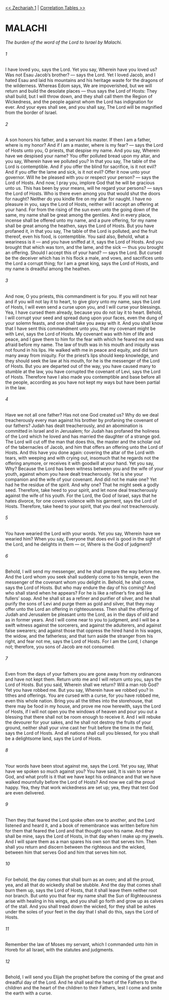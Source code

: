 [<< Zechariah 1](../Zechariah/Zechariah%201.md)  |  [Correlation Tables >>](../OC%20Appendix/Correlation%20Tables.md)

# MALACHI

*The burden of the word of the Lord to Israel by Malachi.*

###### 1
I have loved you, says the Lord. Yet you say, Wherein have you loved us? Was not Esau Jacob’s brother? — says the Lord. Yet I loved Jacob, and I hated Esau and laid his mountains and his heritage waste for the dragons of the wilderness. Whereas Edom says, We are impoverished, but we will return and build the desolate places — thus says the Lord of Hosts: They shall build, but I will throw down, and they shall call them the Region of Wickedness, and the people against whom the Lord has indignation for ever. And your eyes shall see, and you shall say, The Lord will be magnified from the border of Israel.

###### 2
A son honors his father, and a servant his master. If then I am a father, where is my honor? And if I am a master, where is my fear? — says the Lord of Hosts unto you, O priests, that despise my name. And you say, Wherein have we despised your name? You offer polluted bread upon my altar, and you say, Wherein have we polluted you? In that you say, The table of the Lord is contemptible. And if you offer the blind for sacrifice, is it not evil? And if you offer the lame and sick, is it not evil? Offer it now unto your governor. Will he be pleased with you or respect your person? — says the Lord of Hosts. And now, I pray you, implore God that he will be gracious unto us. This has been by your means, will he regard your persons? — says the Lord of Hosts. Who is there even among you that would shut the doors for naught? Neither do you kindle fire on my altar for naught. I have no pleasure in you, says the Lord of Hosts, neither will I accept an offering at your hand. For from the rising of the sun even unto the going down of the same, my name shall be great among the gentiles. And in every place, incense shall be offered unto my name, and a pure offering, for my name shall be great among the heathen, says the Lord of Hosts. But you have profaned it, in that you say, The table of the Lord is polluted, and the fruit thereof, even his food, is contemptible. You said also, Behold, what a weariness is it — and you have sniffed at it, says the Lord of Hosts. And you brought that which was torn, and the lame, and the sick — thus you brought an offering. Should I accept this of your hand? — says the Lord. But cursed be the deceiver which has in his flock a male, and vows, and sacrifices unto the Lord a corrupt thing; for I am a great king, says the Lord of Hosts, and my name is dreadful among the heathen.

###### 3
And now, O you priests, this commandment is for you. If you will not hear and if you will not lay it to heart, to give glory unto my name, says the Lord of Hosts, I will even send a curse upon you, and I will curse your blessings. Yea, I have cursed them already, because you do not lay it to heart. Behold, I will corrupt your seed and spread dung upon your faces, even the dung of your solemn feasts, and one shall take you away with it. And you shall know that I have sent this commandment unto you, that my covenant might be with Levi, says the Lord of Hosts. My covenant was with him of life and peace, and I gave them to him for the fear with which he feared me and was afraid before my name. The law of truth was in his mouth and iniquity was not found in his lips. He walked with me in peace and equity, and did turn many away from iniquity. For the priest’s lips should keep knowledge, and they should seek the law at his mouth, for he is the messenger of the Lord of Hosts. But you are departed out of the way, you have caused many to stumble at the law, you have corrupted the covenant of Levi, says the Lord of Hosts. Therefore have I also made you contemptible and base before all the people, according as you have not kept my ways but have been partial in the law.

###### 4
Have we not all one father? Has not one God created us? Why do we deal treacherously every man against his brother by profaning the covenant of our fathers? Judah has dealt treacherously, and an abomination is committed in Israel and in Jerusalem; for Judah has profaned the holiness of the Lord which he loved and has married the daughter of a strange god. The Lord will cut off the man that does this, the master and the scholar out of the tabernacles of Jacob, and him that offers an offering unto the Lord of Hosts. And this have you done again: covering the altar of the Lord with tears, with weeping and with crying out, insomuch that he regards not the offering anymore, or receives it with goodwill at your hand. Yet you say, Why? Because the Lord has been witness between you and the wife of your youth, against whom you have dealt treacherously. Yet is she your companion and the wife of your covenant. And did not he make one? Yet had he the residue of the spirit. And why one? That he might seek a godly seed. Therefore, take heed to your spirit, and let none deal treacherously against the wife of his youth. For the Lord, the God of Israel, says that he hates divorce, for one covers violence with his garment, says the Lord of Hosts. Therefore, take heed to your spirit, that you deal not treacherously.

###### 5
You have wearied the Lord with your words. Yet you say, Wherein have we wearied him? When you say, Everyone that does evil is good in the sight of the Lord, and he delights in them — or, Where is the God of judgment?

###### 6
Behold, I will send my messenger, and he shall prepare the way before me. And the Lord whom you seek shall suddenly come to his temple, even the messenger of the covenant whom you delight in. Behold, he shall come, says the Lord of Hosts. But who may endure the day of his coming? And who shall stand when he appears? For he is like a refiner’s fire and like fullers’ soap. And he shall sit as a refiner and purifier of silver, and he shall purify the sons of Levi and purge them as gold and silver, that they may offer unto the Lord an offering in righteousness. Then shall the offering of Judah and Jerusalem be pleasant unto the Lord, as in the days of old and as in former years. And I will come near to you to judgment, and I will be a swift witness against the sorcerers, and against the adulterers, and against false swearers; and against those that oppress the hired hand in his wages, the widow, and the fatherless; and that turn aside the stranger from his right, and fear not me, says the Lord of Hosts. For I am the Lord, I change not; therefore, you sons of Jacob are not consumed.

###### 7
Even from the days of your fathers you are gone away from my ordinances and have not kept them. Return unto me and I will return unto you, says the Lord of Hosts. But you said, Wherein shall we return? Will a man rob God? Yet you have robbed me. But you say, Wherein have we robbed you? In tithes and offerings. You are cursed with a curse, for you have robbed me, even this whole nation. Bring you all the tithes into the storehouse, that there may be food in my house, and prove me now herewith, says the Lord of Hosts, if I will not open you the windows of heaven and pour you out a blessing that there shall not be room enough to receive it. And I will rebuke the devourer for your sakes, and he shall not destroy the fruits of your ground, neither shall your vine cast her fruit before the time in the field, says the Lord of Hosts. And all nations shall call you blessed, for you shall be a delightsome land, says the Lord of Hosts.

###### 8
Your words have been stout against me, says the Lord. Yet you say, What have we spoken so much against you? You have said, It is vain to serve God, and what profit is it that we have kept his ordinance and that we have walked mournfully before the Lord of Hosts? And now we call the proud happy. Yea, they that work wickedness are set up; yea, they that test God are even delivered.

###### 9
Then they that feared the Lord spoke often one to another, and the Lord listened and heard it, and a book of remembrance was written before him for them that feared the Lord and that thought upon his name. And they shall be mine, says the Lord of Hosts, in that day when I make up my jewels. And I will spare them as a man spares his own son that serves him. Then shall you return and discern between the righteous and the wicked, between him that serves God and him that serves him not.

###### 10
For behold, the day comes that shall burn as an oven; and all the proud, yea, and all that do wickedly shall be stubble. And the day that comes shall burn them up, says the Lord of Hosts, that it shall leave them neither root nor branch. But unto you that fear my name shall the Sun of Righteousness arise with healing in his wings, and you shall go forth and grow up as calves of the stall. And you shall tread down the wicked, for they shall be ashes under the soles of your feet in the day that I shall do this, says the Lord of Hosts.

###### 11
Remember the law of Moses my servant, which I commanded unto him in Horeb for all Israel, with the statutes and judgments.

###### 12
Behold, I will send you Elijah the prophet before the coming of the great and dreadful day of the Lord. And he shall seal the heart of the Fathers to the children and the heart of the children to their Fathers, lest I come and smite the earth with a curse.